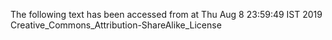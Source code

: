 The following text has been accessed from at Thu Aug 8 23:59:49 IST 2019
Creative_Commons_Attribution-ShareAlike_License
